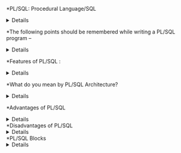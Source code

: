 *PL/SQL: Procedural Language/SQL
<details>Purpose:
Manage data in Oracle databases.
Extend SQL with procedural capabilities (loops, conditional statements, etc.).
Key Features:
Combines SQL for data manipulation with procedural programming.
Enables complex database operations beyond simple SQL queries.
Improves efficiency and performance for database tasks.
Key Feature: Combines SQL (data manipulation) with procedural programming.
Origin: Developed by Oracle in the early 1990s.
Integration: Works seamlessly with Oracle tools like SQL*Plus.
Superset of SQL: Includes all SQL commands and data types.
Anonymous Block: A PL/SQL block without a name.
Components: Includes functions, procedures, triggers, packages, and more.</details>

*The following points should be remembered while writing a PL/SQL program –
<details>
Semicolon Usage:
Semicolon (;) after each SQL statement and PL/SQL control statement.
No semicolon after DECLARE, BEGIN, or EXCEPTION keywords.
Code Planning:
Define clear goals and capabilities before coding.
Use meaningful and descriptive identifiers (variable names, etc.).
Version Control:
Utilize version control systems (like Git) to track code changes.
Security:
Minimize the use of universal variables.
Adhere to the principle of least privilege (grant only necessary permissions).
Transaction Management:
Use COMMIT and ROLLBACK for proper transaction control.</details>

*Features of PL/SQL :
<details>
Platform Independence: Runs on various operating systems (Windows, Linux, etc.).
Error Handling: Provides error checking and user-friendly error messages.
Debugging & Logging: Supports debugging and logging capabilities, including exception handling.
Dynamic SQL Execution: Allows for dynamic execution of SQL statements.
Triggers: Automatically executes stored procedures based on data events (INSERT, UPDATE, DELETE).
Cursor Support: Enables efficient handling of multi-row queries.
Data Declaration: Supports declaration of variables and constants for data storage.</details>

*What do you mean by PL/SQL Architecture?
<details>
PL/SQL Runtime System:

Not an independent product but an engine that executes PL/SQL blocks and subprograms.
Found within the Oracle Server and various Oracle development tools.
PL/SQL Environments:

Oracle Server: Executes PL/SQL within the database itself.
Oracle Tools: Executes PL/SQL within tools like Forms Builder, Reports Builder.
Code Execution:

PL/SQL engine handles the procedural part.
SQL statements are passed to the SQL executor within the Oracle Server.
Single transfer to the server improves performance, especially in client-server networks.
Stored Subprograms: PL/SQL code can be stored as subprograms (functions, procedures) in the database for reuse by multiple applications.</details>

*Advantages of PL/SQL
<details>
Enhanced Performance:

Executes code within the database server, minimizing network traffic.
Reduces round-trip times between the application and database.
Optimizes data retrieval and manipulation.
Increased Productivity:

Reusability of code through stored procedures and functions.
Improved code maintainability and modularity.
Simplified complex database operations.
Object-Oriented Programming (OOP) Support:

Enables encapsulation, inheritance, and polymorphism for better code organization and reusability.
Scalability and Manageability:

Centralized code management within the database.
Easier to maintain and update complex database logic.
Web Application Development:

Supports various web development tools for building dynamic and data-driven web applications.
</details>
*Disadvantages of PL/SQL
<details>
Memory Consumption:

Can consume significant server memory, especially for complex procedures.
Debugging Limitations:

Debugging stored procedures can be challenging compared to other programming languages.
Oracle Dependency:

Primarily designed for Oracle databases, limiting portability to other database systems.
</details>
*PL/SQL Blocks
<details>
Structure: PL/SQL code is organized into blocks.
Components:
Declaration Section:
Declares variables, constants, cursors, and other objects.
Initializes variables if needed.
Executable Section (BEGIN...END):
Contains SQL and PL/SQL statements for data manipulation, retrieval, looping, and branching.
Exception Handling Section (EXCEPTION):
Handles errors that occur during execution (syntax errors, logic errors, validation rule violations).
Termination:
The END keyword marks the end of the PL/SQL block.

*PL/SQL Blocks: Anonymous vs. Named

**1. Anonymous Blocks

Definition: PL/SQL blocks without a header or name.
Structure:
DECLARE section: Declares variables, constants, cursors, etc.
BEGIN section: Contains executable statements (SQL, PL/SQL).
EXCEPTION section: Handles errors.
END;
Execution: Executed once and then discarded.
Example: Your provided example demonstrates finding the maximum of two numbers using an anonymous block.
**2. Named Blocks

Definition: PL/SQL blocks with a header or name.
Types: Functions, procedures, packages, triggers.
Characteristics:
Can be stored in the database for reusability.
Can be called from other PL/SQL blocks.
Improve code organization and maintainability.
Example: Your provided example demonstrates finding the maximum of two numbers using a named block (a function).
**Key Differences

Feature    Anonymous Block    Named Block
Header    No header    Has a header (function, procedure, etc.)
Reusability    Not reusable    Reusable
Storage    Not stored in database    Can be stored in database
Calling    Executed directly    Can be called from other blocks

In Summary

Anonymous blocks are suitable for simple, one-time operations.
Named blocks are advantageous for complex logic, code reusability, and improved code maintainability.
</details>


